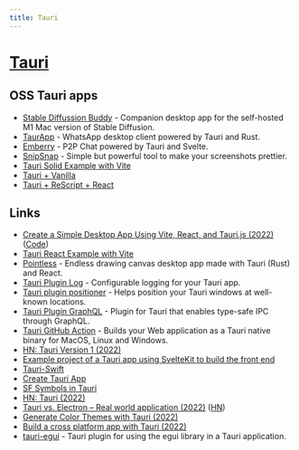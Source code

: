 ```yaml
---
title: Tauri
---
```


# [Tauri](https://tauri.studio/)

## OSS Tauri apps

- [Stable Diffussion Buddy](https://github.com/breadthe/sd-buddy) - Companion desktop app for the self-hosted M1 Mac version of Stable Diffusion.
- [TaurApp](https://github.com/erayerdin/taurapp) - WhatsApp desktop client powered by Tauri and Rust.
- [Emberry](https://github.com/emberry-org/emberry) - P2P Chat powered by Tauri and Svelte.
- [SnipSnap](https://github.com/FarazPatankar/snip-snap) - Simple but powerful tool to make your screenshots prettier.
- [Tauri Solid Example with Vite](https://github.com/lukethacoder/tauri-solid-example)
- [Tauri + Vanilla](https://github.com/joepio/tauri-launcher)
- [Tauri + ReScript + React](https://github.com/JonasKruckenberg/tauri-rescript-template)

## Links

- [Create a Simple Desktop App Using Vite, React, and Tauri.js (2022)](https://www.agallio.xyz/post/simple-desktop-app-tauri/) ([Code](https://github.com/agallio/simple-desktop-app-tauri))
- [Tauri React Example with Vite](https://github.com/lukethacoder/tauri-react-example)
- [Pointless](https://github.com/kkoomen/pointless) - Endless drawing canvas desktop app made with Tauri (Rust) and React.
- [Tauri Plugin Log](https://github.com/tauri-apps/tauri-plugin-log) - Configurable logging for your Tauri app.
- [Tauri plugin positioner](https://github.com/JonasKruckenberg/tauri-plugin-positioner) - Helps position your Tauri windows at well-known locations.
- [Tauri Plugin GraphQL](https://github.com/JonasKruckenberg/tauri-plugin-graphql) - Plugin for Tauri that enables type-safe IPC through GraphQL.
- [Tauri GitHub Action](https://github.com/tauri-apps/tauri-action) - Builds your Web application as a Tauri native binary for MacOS, Linux and Windows.
- [HN: Tauri Version 1 (2022)](https://news.ycombinator.com/item?id=31764015)
- [Example project of a Tauri app using SvelteKit to build the front end](https://github.com/Stijn-B/tauri-sveltekit-example)
- [Tauri-Swift](https://github.com/lorenzolewis/tauri-swift)
- [Create Tauri App](https://github.com/tauri-apps/create-tauri-app)
- [SF Symbols in Tauri](https://github.com/JonasKruckenberg/tauri-symbols)
- [HN: Tauri (2022)](https://news.ycombinator.com/item?id=32446374)
- [Tauri vs. Electron – Real world application (2022)](https://www.levminer.com/blog/tauri-vs-electron) ([HN](https://news.ycombinator.com/item?id=32550267))
- [Generate Color Themes with Tauri (2022)](https://www.youtube.com/watch?v=zawhqLA7N9Y)
- [Build a cross platform app with Tauri (2022)](https://ghostdev.xyz/posts/build-a-cross-platform-app-with-tauri/)
- [tauri-egui](https://github.com/tauri-apps/tauri-egui) - Tauri plugin for using the egui library in a Tauri application.
